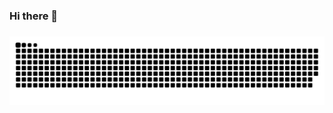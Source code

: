 ### Hi there 👋

<!--
**LongSyNguyen/LongSyNguyen** is a ✨ _special_ ✨ repository because its `README.md` (this file) appears on your GitHub profile.

Here are some ideas to get you started:

- 🔭 I’m currently working on ...
- 🌱 I’m currently learning ...
- 👯 I’m looking to collaborate on ...
- 🤔 I’m looking for help with ...
- 💬 Ask me about ...
- 📫 How to reach me: ...
- 😄 Pronouns: ...
- ⚡ Fun fact: ...
-->


###

<img src="https://github.com/LongSyNguyen/LongSyNguyen/blob/output/github-contribution-grid-snake-dark.svg" alt="Snake animation" />

###
